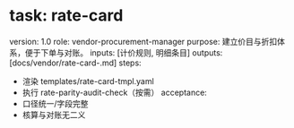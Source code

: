 # task: rate-card

version: 1.0
role: vendor-procurement-manager
purpose: 建立价目与折扣体系，便于下单与对账。
inputs: [计价规则, 明细条目]
outputs: [docs/vendor/rate-card-<vendor>.md]
steps:

- 渲染 templates/rate-card-tmpl.yaml
- 执行 rate-parity-audit-check（按需）
  acceptance:
- 口径统一/字段完整
- 核算与对账无二义
